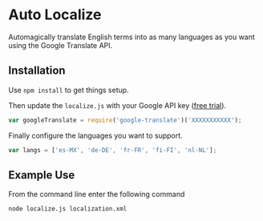 # Auto Localize

Automagically translate English terms into as many languages as you want using the Google Translate API.

## Installation

Use `npm install` to get things setup.

Then update the `localize.js` with your Google API key ([free trial](https://cloud.google.com/translate/)).

```javascript
var googleTranslate = require('google-translate')('XXXXXXXXXXX');
```

Finally configure the languages you want to support.

```javascript
var langs = ['es-MX', 'de-DE', 'fr-FR', 'fi-FI', 'nl-NL'];
```

## Example Use

From the command line enter the following command

```bash
node localize.js localization.xml
```
